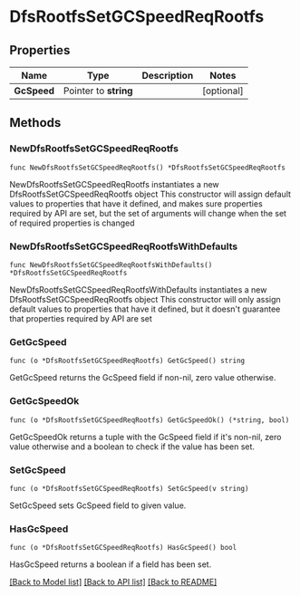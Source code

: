 # DfsRootfsSetGCSpeedReqRootfs

## Properties

Name | Type | Description | Notes
------------ | ------------- | ------------- | -------------
**GcSpeed** | Pointer to **string** |  | [optional] 

## Methods

### NewDfsRootfsSetGCSpeedReqRootfs

`func NewDfsRootfsSetGCSpeedReqRootfs() *DfsRootfsSetGCSpeedReqRootfs`

NewDfsRootfsSetGCSpeedReqRootfs instantiates a new DfsRootfsSetGCSpeedReqRootfs object
This constructor will assign default values to properties that have it defined,
and makes sure properties required by API are set, but the set of arguments
will change when the set of required properties is changed

### NewDfsRootfsSetGCSpeedReqRootfsWithDefaults

`func NewDfsRootfsSetGCSpeedReqRootfsWithDefaults() *DfsRootfsSetGCSpeedReqRootfs`

NewDfsRootfsSetGCSpeedReqRootfsWithDefaults instantiates a new DfsRootfsSetGCSpeedReqRootfs object
This constructor will only assign default values to properties that have it defined,
but it doesn't guarantee that properties required by API are set

### GetGcSpeed

`func (o *DfsRootfsSetGCSpeedReqRootfs) GetGcSpeed() string`

GetGcSpeed returns the GcSpeed field if non-nil, zero value otherwise.

### GetGcSpeedOk

`func (o *DfsRootfsSetGCSpeedReqRootfs) GetGcSpeedOk() (*string, bool)`

GetGcSpeedOk returns a tuple with the GcSpeed field if it's non-nil, zero value otherwise
and a boolean to check if the value has been set.

### SetGcSpeed

`func (o *DfsRootfsSetGCSpeedReqRootfs) SetGcSpeed(v string)`

SetGcSpeed sets GcSpeed field to given value.

### HasGcSpeed

`func (o *DfsRootfsSetGCSpeedReqRootfs) HasGcSpeed() bool`

HasGcSpeed returns a boolean if a field has been set.


[[Back to Model list]](../README.md#documentation-for-models) [[Back to API list]](../README.md#documentation-for-api-endpoints) [[Back to README]](../README.md)


